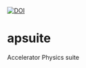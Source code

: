 [![DOI](https://zenodo.org/badge/43069343.svg)](https://zenodo.org/doi/10.5281/zenodo.10391150)

# apsuite
Accelerator Physics suite
